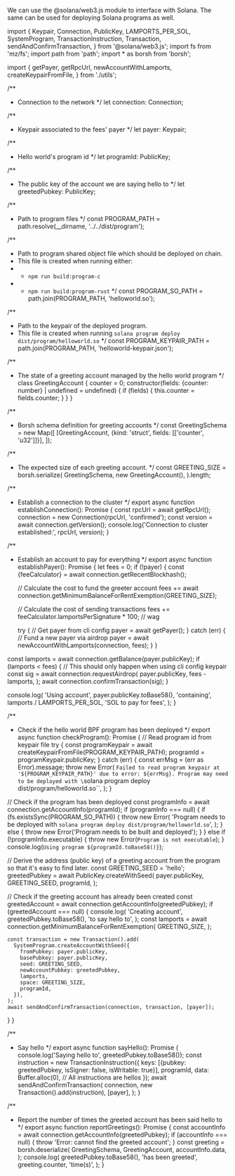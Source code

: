 We can use the @solana/web3.js module to interface with Solana. The same can be used for deploying Solana programs as well.

import {
  Keypair,
  Connection,
  PublicKey,
  LAMPORTS_PER_SOL,
  SystemProgram,
  TransactionInstruction,
  Transaction,
  sendAndConfirmTransaction,
} from '@solana/web3.js';
import fs from 'mz/fs';
import path from 'path';
import * as borsh from 'borsh';

import {
  getPayer,
  getRpcUrl,
  newAccountWithLamports,
  createKeypairFromFile,
} from './utils';

/**
 * Connection to the network
 */
let connection: Connection;

/**
 * Keypair associated to the fees' payer
 */
let payer: Keypair;

/**
 * Hello world's program id
 */
let programId: PublicKey;

/**
 * The public key of the account we are saying hello to
 */
let greetedPubkey: PublicKey;

/**
 * Path to program files
 */
const PROGRAM_PATH = path.resolve(__dirname, '../../dist/program');

/**
 * Path to program shared object file which should be deployed on chain.
 * This file is created when running either:
 *   - `npm run build:program-c`
 *   - `npm run build:program-rust`
 */
const PROGRAM_SO_PATH = path.join(PROGRAM_PATH, 'helloworld.so');

/**
 * Path to the keypair of the deployed program.
 * This file is created when running `solana program deploy dist/program/helloworld.so`
 */
const PROGRAM_KEYPAIR_PATH = path.join(PROGRAM_PATH, 'helloworld-keypair.json');

/**
 * The state of a greeting account managed by the hello world program
 */
class GreetingAccount {
  counter = 0;
  constructor(fields: {counter: number} | undefined = undefined) {
    if (fields) {
      this.counter = fields.counter;
    }
  }
}

/**
 * Borsh schema definition for greeting accounts
 */
const GreetingSchema = new Map([
  [GreetingAccount, {kind: 'struct', fields: [['counter', 'u32']]}],
]);

/**
 * The expected size of each greeting account.
 */
const GREETING_SIZE = borsh.serialize(
  GreetingSchema,
  new GreetingAccount(),
).length;

/**
 * Establish a connection to the cluster
 */
export async function establishConnection(): Promise<void> {
  const rpcUrl = await getRpcUrl();
  connection = new Connection(rpcUrl, 'confirmed');
  const version = await connection.getVersion();
  console.log('Connection to cluster established:', rpcUrl, version);
}

/**
 * Establish an account to pay for everything
 */
export async function establishPayer(): Promise<void> {
  let fees = 0;
  if (!payer) {
    const {feeCalculator} = await connection.getRecentBlockhash();

    // Calculate the cost to fund the greeter account
    fees += await connection.getMinimumBalanceForRentExemption(GREETING_SIZE);

    // Calculate the cost of sending transactions
    fees += feeCalculator.lamportsPerSignature * 100; // wag

    try {
      // Get payer from cli config
      payer = await getPayer();
    } catch (err) {
      // Fund a new payer via airdrop
      payer = await newAccountWithLamports(connection, fees);
    }
  }

  const lamports = await connection.getBalance(payer.publicKey);
  if (lamports < fees) {
    // This should only happen when using cli config keypair
    const sig = await connection.requestAirdrop(
      payer.publicKey,
      fees - lamports,
    );
    await connection.confirmTransaction(sig);
  }

  console.log(
    'Using account',
    payer.publicKey.toBase58(),
    'containing',
    lamports / LAMPORTS_PER_SOL,
    'SOL to pay for fees',
  );
}

/**
 * Check if the hello world BPF program has been deployed
 */
export async function checkProgram(): Promise<void> {
  // Read program id from keypair file
  try {
    const programKeypair = await createKeypairFromFile(PROGRAM_KEYPAIR_PATH);
    programId = programKeypair.publicKey;
  } catch (err) {
    const errMsg = (err as Error).message;
    throw new Error(
      `Failed to read program keypair at '${PROGRAM_KEYPAIR_PATH}' due to error: ${errMsg}. Program may need to be deployed with \`solana program deploy dist/program/helloworld.so\``,
    );
  }

  // Check if the program has been deployed
  const programInfo = await connection.getAccountInfo(programId);
  if (programInfo === null) {
    if (fs.existsSync(PROGRAM_SO_PATH)) {
      throw new Error(
        'Program needs to be deployed with `solana program deploy dist/program/helloworld.so`',
      );
    } else {
      throw new Error('Program needs to be built and deployed');
    }
  } else if (!programInfo.executable) {
    throw new Error(`Program is not executable`);
  }
  console.log(`Using program ${programId.toBase58()}`);

  // Derive the address (public key) of a greeting account from the program so that it's easy to find later.
  const GREETING_SEED = 'hello';
  greetedPubkey = await PublicKey.createWithSeed(
    payer.publicKey,
    GREETING_SEED,
    programId,
  );

  // Check if the greeting account has already been created
  const greetedAccount = await connection.getAccountInfo(greetedPubkey);
  if (greetedAccount === null) {
    console.log(
      'Creating account',
      greetedPubkey.toBase58(),
      'to say hello to',
    );
    const lamports = await connection.getMinimumBalanceForRentExemption(
      GREETING_SIZE,
    );

    const transaction = new Transaction().add(
      SystemProgram.createAccountWithSeed({
        fromPubkey: payer.publicKey,
        basePubkey: payer.publicKey,
        seed: GREETING_SEED,
        newAccountPubkey: greetedPubkey,
        lamports,
        space: GREETING_SIZE,
        programId,
      }),
    );
    await sendAndConfirmTransaction(connection, transaction, [payer]);
  }
}

/**
 * Say hello
 */
export async function sayHello(): Promise<void> {
  console.log('Saying hello to', greetedPubkey.toBase58());
  const instruction = new TransactionInstruction({
    keys: [{pubkey: greetedPubkey, isSigner: false, isWritable: true}],
    programId,
    data: Buffer.alloc(0), // All instructions are hellos
  });
  await sendAndConfirmTransaction(
    connection,
    new Transaction().add(instruction),
    [payer],
  );
}

/**
 * Report the number of times the greeted account has been said hello to
 */
export async function reportGreetings(): Promise<void> {
  const accountInfo = await connection.getAccountInfo(greetedPubkey);
  if (accountInfo === null) {
    throw 'Error: cannot find the greeted account';
  }
  const greeting = borsh.deserialize(
    GreetingSchema,
    GreetingAccount,
    accountInfo.data,
  );
  console.log(
    greetedPubkey.toBase58(),
    'has been greeted',
    greeting.counter,
    'time(s)',
  );
}